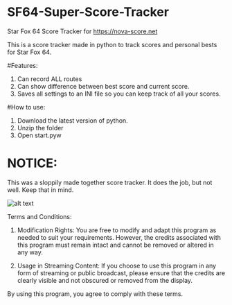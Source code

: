 # SF64-Super-Score-Tracker
Star Fox 64 Score Tracker for https://nova-score.net


This is a score tracker made in python to track scores and personal bests for Star Fox 64.

#Features:

1. Can record ALL routes
2. Can show difference between best score and current score.
3. Saves all settings to an INI file so you can keep track of all your scores.


#How to use:

1. Download the latest version of python.
2. Unzip the folder
3. Open start.pyw


# NOTICE:

This was a sloppily made together score tracker. It does the job, but not well. Keep that in mind.




![alt text](https://i.gyazo.com/6659838ed2b72fd769bafb18401dabbc.png)



Terms and Conditions:

1. Modification Rights:
You are free to modify and adapt this program as needed to suit your requirements. However, the credits associated with this program must remain intact and cannot be removed or altered in any way.

2. Usage in Streaming Content:
If you choose to use this program in any form of streaming or public broadcast, please ensure that the credits are clearly visible and not obscured or removed from the display.

By using this program, you agree to comply with these terms.
